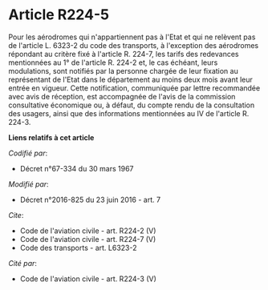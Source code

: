 # Article R224-5

Pour les aérodromes qui n'appartiennent pas à l'Etat et qui ne relèvent pas de l'article L. 6323-2 du code des transports, à
l'exception des aérodromes répondant au critère fixé à l'article R. 224-7, les tarifs des redevances mentionnées au 1° de
l'article R. 224-2 et, le cas échéant, leurs modulations, sont notifiés par la personne chargée de leur fixation au
représentant de l'Etat dans le département au moins deux mois avant leur entrée en vigueur. Cette notification, communiquée
par lettre recommandée avec avis de réception, est accompagnée de l'avis de la commission consultative économique ou, à
défaut, du compte rendu de la consultation des usagers, ainsi que des informations mentionnées au IV de l'article R. 224-3.

**Liens relatifs à cet article**

_Codifié par_:

  - Décret n°67-334 du 30 mars 1967

_Modifié par_:

  - Décret n°2016-825 du 23 juin 2016 - art. 7

_Cite_:

  - Code de l'aviation civile - art. R224-2 (V)
  - Code de l'aviation civile - art. R224-7 (V)
  - Code des transports - art. L6323-2

_Cité par_:

  - Code de l'aviation civile - art. R224-3 (V)
